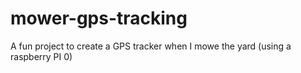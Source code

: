 # mower-gps-tracking
A fun project to create a GPS tracker when I mowe the yard (using a raspberry PI 0)
